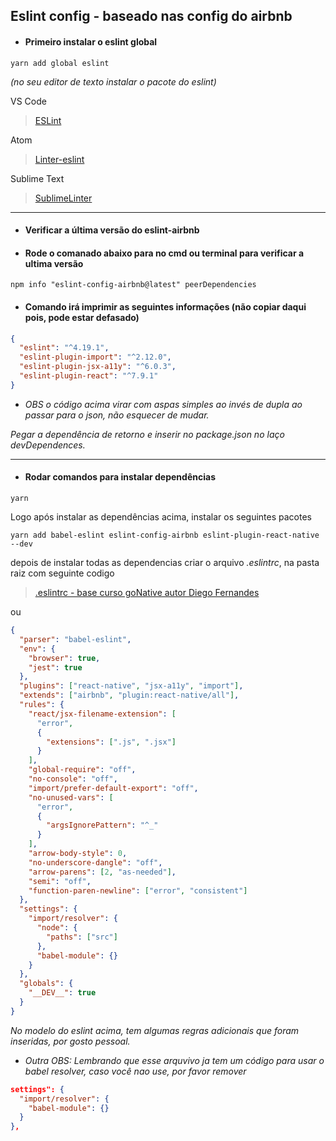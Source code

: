 ## Eslint config - baseado nas config do airbnb

- #### Primeiro instalar o eslint global

`yarn add global eslint`

_(no seu editor de texto instalar o pacote do eslint)_

VS Code

> [ESLint](https://marketplace.visualstudio.com/items?itemName=dbaeumer.vscode-eslint 'marketplace visualstudio')

Atom

> [Linter-eslint](https://atom.io/packages/linter-eslint 'marketplace atom')

Sublime Text

> [SublimeLinter](https://packagecontrol.io/packages/SublimeLinter)

---

- #### Verificar a última versão do eslint-airbnb
- #### Rode o comanado abaixo para no cmd ou terminal para verificar a ultima versão

`npm info "eslint-config-airbnb@latest" peerDependencies`

- #### Comando irá imprimir as seguintes informações (não copiar daqui pois, pode estar defasado)

```json
{
  "eslint": "^4.19.1",
  "eslint-plugin-import": "^2.12.0",
  "eslint-plugin-jsx-a11y": "^6.0.3",
  "eslint-plugin-react": "^7.9.1"
}
```

- _OBS o código acima virar com aspas simples ao invés de dupla ao passar para o json, não esquecer de mudar._

_Pegar a dependência de retorno e inserir no package.json no laço devDependences._

---

- #### Rodar comandos para instalar dependências

`yarn`

Logo após instalar as dependências acima, instalar os seguintes pacotes

`yarn add babel-eslint eslint-config-airbnb eslint-plugin-react-native --dev`

depois de instalar todas as dependencias criar o arquivo _.eslintrc_, na pasta raiz com seguinte codigo

> [.eslintrc - base curso goNative autor Diego Fernandes](https://gist.github.com/diego3g/fdc8dc51fd60b88e2e3611fb1b59d380 '.eslintrc')

ou

```json
{
  "parser": "babel-eslint",
  "env": {
    "browser": true,
    "jest": true
  },
  "plugins": ["react-native", "jsx-a11y", "import"],
  "extends": ["airbnb", "plugin:react-native/all"],
  "rules": {
    "react/jsx-filename-extension": [
      "error",
      {
        "extensions": [".js", ".jsx"]
      }
    ],
    "global-require": "off",
    "no-console": "off",
    "import/prefer-default-export": "off",
    "no-unused-vars": [
      "error",
      {
        "argsIgnorePattern": "^_"
      }
    ],
    "arrow-body-style": 0,
    "no-underscore-dangle": "off",
    "arrow-parens": [2, "as-needed"],
    "semi": "off",
    "function-paren-newline": ["error", "consistent"]
  },
  "settings": {
    "import/resolver": {
      "node": {
        "paths": ["src"]
      },
      "babel-module": {}
    }
  },
  "globals": {
    "__DEV__": true
  }
}
```

_No modelo do eslint acima, tem algumas regras adicionais que foram inseridas, por gosto pessoal._

- _Outra OBS: Lembrando que esse arquvivo ja tem um código para usar o babel resolver, caso você nao use, por favor remover_

```json
settings": {
  "import/resolver": {
    "babel-module": {}
  }
},
```
